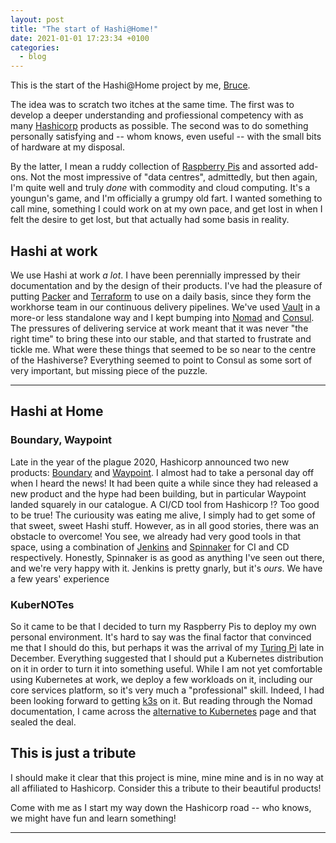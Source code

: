 ```yaml
---
layout: post
title: "The start of Hashi@Home!"
date: 2021-01-01 17:23:34 +0100
categories:
  - blog
---
```


This is the start of the Hashi@Home project by me, [Bruce](https://brucellino.github.com).

The idea was to scratch two itches at the same time.
The first was to develop a deeper understanding and profiessional competency with as many [Hashicorp](https://www.hashicorp.com) products as possible.
The second was to do something personally satisfying and -- whom knows, even useful -- with the small bits of hardware at my disposal.

By the latter, I mean a ruddy collection of [Raspberry Pis](https://www.raspberrypi.org/) and assorted add-ons.
Not the most impressive of "data centres", admittedly, but then again, I'm quite well and truly _done_ with commodity and cloud computing.
It's a youngun's game, and I'm officially a grumpy old fart.
I wanted something to call mine, something I could work on at my own pace, and get lost in when I felt the desire to get lost, but that actually had some basis in reality.

## Hashi at work

We use Hashi at work _a lot_.
I have been perennially impressed by their documentation and by the design of their products.
I've had the pleasure of putting [Packer](https://packer.io) and [Terraform](https://terraform.io) to use on a daily basis, since they form the workhorse team in our continuous delivery pipelines. We've used [Vault](https://vaultproject.io) in a more-or less standalone way and I kept bumping into [Nomad](https://nomadproject.io) and [Consul](https://consul.io).
The pressures of delivering service at work meant that it was never "the right time" to bring these into our stable, and that started to frustrate and tickle me.
What were these things that seemed to be so near to the centre of the Hashiverse?
Everything seemed to point to Consul as some sort of very important, but missing piece of the puzzle.

---

## Hashi at Home

### Boundary, Waypoint

Late in the year of the plague 2020, Hashicorp announced two new products: [Boundary](https://www.boundaryproject.io/) and [Waypoint](https://www.waypointproject.io/).
I almost had to take a personal day off when I heard the news!
It had been quite a while since they had released a new product and the hype had been building, but in particular Waypoint landed squarely in our catalogue.
A CI/CD tool from Hashicorp !?
Too good to be true!
The curiousity was eating me alive, I simply had to get some of that sweet, sweet Hashi stuff.
However, as in all good stories, there was an obstacle to overcome!
You see, we already had very good tools in that space, using a combination of [Jenkins](https://jenkins.io) and [Spinnaker](https://spinnaker.io) for CI and CD respectively.
Honestly, Spinnaker is as good as anything I've seen out there, and we're very happy with it.
Jenkins is pretty gnarly, but it's _ours_.
We have a few years' experience

### KuberNOTes

So it came to be that I decided to turn my Raspberry Pis to deploy my own personal environment.
It's hard to say was the final factor that convinced me that I should do this, but perhaps it was the arrival of my [Turing Pi](https://turingpi.com/) late in December.
Everything suggested that I should put a Kubernetes distribution on it in order to turn it into something useful.
While I am not yet comfortable using Kubernetes at work, we deploy a few workloads on it, including our core services platform, so it's very much a "professional" skill.
Indeed, I had been looking forward to getting [k3s](https://k3s.io) on it.
But reading through the Nomad documentation, I came across the [alternative to Kubernetes](https://www.nomadproject.io/docs/nomad-vs-kubernetes/alternative) page and that sealed the deal.

## This is just a tribute

I should make it clear that this project is mine, mine mine and is in no way at all affiliated to Hashicorp.
Consider this a tribute to their beautiful products!

Come with me as I start my way down the Hashicorp road -- who knows, we might have fun and learn something!

---
